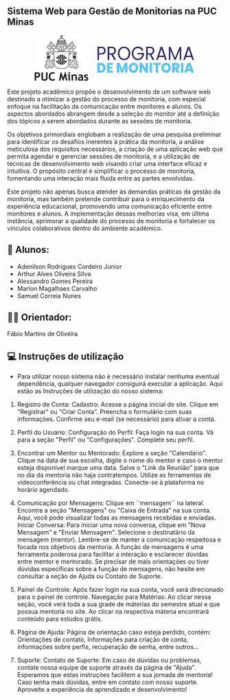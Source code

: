 ## Sistema Web para Gestão de Monitorias na PUC Minas

<p align="center">
  <a href="url"><img src="docs/relatorio/images/logo_monitoria.png" width="auto" height="auto" alt="Logo"></a> 
</p>

Este projeto acadêmico propõe o desenvolvimento de um software web destinado a otimizar a gestão do processo de monitoria, com especial enfoque na facilitação da comunicação entre monitores e alunos. Os aspectos abordados abrangem desde a seleção do monitor até a definição dos tópicos a serem abordados durante as sessões de monitoria.

Os objetivos primordiais englobam a realização de uma pesquisa preliminar para identificar os desafios inerentes à prática da monitoria, a análise meticulosa dos requisitos necessários, a criação de uma aplicação web que permita agendar e gerenciar sessões de monitoria, e a utilização de técnicas de desenvolvimento web visando criar uma interface eficaz e intuitiva. O propósito central é simplificar o processo de monitoria, fomentando uma interação mais fluida entre as partes envolvidas.

Este projeto não apenas busca atender às demandas práticas da gestão da monitoria, mas também pretende contribuir para o enriquecimento da experiência educacional, promovendo uma comunicação eficiente entre monitores e alunos. A implementação dessas melhorias visa, em última instância, aprimorar a qualidade do processo de monitoria e fortalecer os vínculos colaborativos dentro do ambiente acadêmico.

## 👥 Alunos:
* Adenilson Rodrigues Cordeiro Junior
* Arthur Alves Oliveira SIlva
* Alessandro Gomes Pereira
* Marlon Magalhaes Carvalho
* Samuel Correia Nunes

## 👩‍🏫 Orientador:
Fábio Martins de Oliveira

## 💻 Instruções de utilização
* Para utilizar nosso sistema não é necessário instalar nenhuma eventual dependência, qualquer navegador consiguirá executar a aplicação.
Aqui estão as Instruções de utilização do nosso sistema:

1. Registro de Conta:
Cadastro:
Acesse a página inicial do site.
Clique em "Registrar" ou "Criar Conta".
Preencha o formulário com suas informações.
Confirme seu e-mail (se necessário) para ativar a conta.

2. Perfil do Usuário:
Configuração do Perfil:
Faça login na sua conta.
Vá para a seção "Perfil" ou "Configurações".
Complete seu perfil.

3. Encontrar um Mentor ou Mentorado:
Explore a seção "Calendário".
Clique na data de sua escolha, digite o nome do mentor e caso o mentor esteja disponível marque uma data.
Salve o "Link da Reunião" para que no dia da mentoria não haja contratempos.
Utilize as ferramentas de videoconferência ou chat integradas.
Conecte-se à plataforma no horário agendado.

4. Comunicação por Mensagens:
Clique em ´´mensagem´´ na lateral.
Encontre a seção "Mensagens" ou "Caixa de Entrada" na sua conta.
Aqui, você pode visualizar todas as mensagens recebidas e enviadas.
Iniciar Conversa:
Para iniciar uma nova conversa, clique em "Nova Mensagem" e "Enviar Mensagem".
Selecione o destinatário da mensagem (mentor).
Lembre-se de manter a comunicação respeitosa e focada nos objetivos da mentoria. A função de mensagens é uma ferramenta poderosa para facilitar a interação e esclarecer dúvidas entre mentor e mentorado.
Se precisar de mais orientações ou tiver dúvidas específicas sobre a função de mensagens, não hesite em consultar a seção de Ajuda ou Contato de Suporte.

5. Painel de Controle:
Após fazer login na sua conta, você será direcionado para o painel de controle.
Navegação para Matérias:
Ao clicar nessa seção, você verá toda a sua grade de máterias do semestre atual e que possua mentoria no site.
Ao clicar na respectiva máteria encontrará conteúdo para estudos grátis.

6. Página de Ajuda:
Página de orientação caso esteja perdido, contém:
Orientações de contato, Informações para criação de conta, informações sobre perfis, recuperação de senha, entre outros...

7. Suporte:
Contato de Suporte:
Em caso de dúvidas ou problemas, contate nossa equipe de suporte através da página de "Ajuda".
Esperamos que estas instruções facilitem a sua jornada de mentoria! Caso tenha mais dúvidas, entre em contato com nosso suporte. Aproveite a experiência de aprendizado e desenvolvimento!


